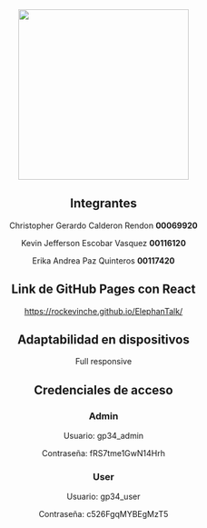 <center>
    <img src=https://raw.githubusercontent.com/Rockevinche/ElephanTalk/54d855cd3212df5545e771c39d4d93538279fd21/src/Assets/Logo.svg width=300px>

## Integrantes
Christopher Gerardo Calderon Rendon **00069920**

Kevin Jefferson Escobar Vasquez **00116120**

Erika Andrea Paz Quinteros **00117420**

## Link de GitHub Pages con React
https://rockevinche.github.io/ElephanTalk/

## Adaptabilidad en dispositivos
Full responsive

## Credenciales de acceso
### Admin
Usuario: gp34_admin

Contraseña: fRS7tme1GwN14Hrh

### User
Usuario: gp34_user

Contraseña: c526FgqMYBEgMzT5

</center>
